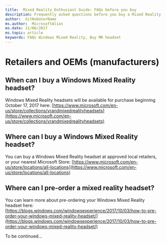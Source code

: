 ```yaml
---
title:  Mixed Reality Enthusiast Guide: FAQs before you buy 
description: Frequently asked questions before you buy a Mixed Reality headset.
author:  GitHubUserName
ms.author:  MicrosoftAlias
ms.date: 11/06/2017
ms.topic: article
keywords: FAQs Windows Mixed Reality, Buy MR headset
---
```


# Retailers and OEMs (manufacturers)

## When can I buy a Windows Mixed Reality headset?

Windows Mixed Reality headsets will be available for purchase beginning October 17, 2017 here: [https://www.microsoft.com/en-us/store/collections/vrandmixedrealityheadsets](https://www.microsoft.com/en-us/store/collections/vrandmixedrealityheadsets)

## Where can I buy a Windows Mixed Reality headset?

You can buy a Windows Mixed Reality headset at approved local retailers, or your nearest Microsoft Store: [https://www.microsoft.com/en-us/store/locations/all-locations](https://www.microsoft.com/en-us/store/locations/all-locations)

## Where can I pre-order a mixed reality headset?

You can learn more about pre-ordering your Windows Mixed Reality headset here: [https://blogs.windows.com/windowsexperience/2017/10/03/how-to-pre-order-your-windows-mixed-reality-headset/](https://blogs.windows.com/windowsexperience/2017/10/03/how-to-pre-order-your-windows-mixed-reality-headset/)

To be continued...